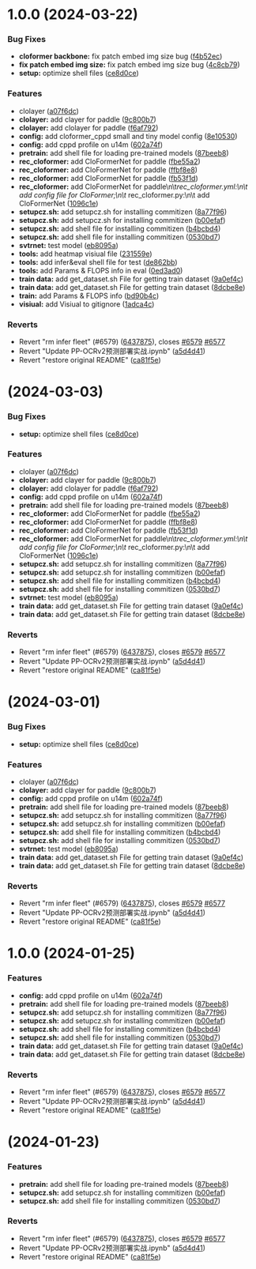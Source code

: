 # 1.0.0 (2024-03-22)


### Bug Fixes

* **cloformer backbone:** fix patch embed img size bug ([f4b52ec](https://github.com/CharmingHue/PaddleOCR/commit/f4b52ec9c05e605022739fa6da26c701823524c9))
* **fix patch embed img size:** fix patch embed img size bug ([4c8cb79](https://github.com/CharmingHue/PaddleOCR/commit/4c8cb790169a2c500ebe858d65d8c7e2c902c8b1))
* **setup:** optimize shell files ([ce8d0ce](https://github.com/CharmingHue/PaddleOCR/commit/ce8d0ce70b7dafabb34157ad934400740eed2164))


### Features

* clolayer ([a07f6dc](https://github.com/CharmingHue/PaddleOCR/commit/a07f6dc7f4c022beadf3a1357e591fe06ad73ff3))
* **clolayer:** add clayer for paddle ([9c800b7](https://github.com/CharmingHue/PaddleOCR/commit/9c800b7c8ccd8205ed4075a7ca9cbeb60d4d08de))
* **clolayer:** add clolayer for paddle ([f6af792](https://github.com/CharmingHue/PaddleOCR/commit/f6af79292766d971b51535a42a57632c782c4ae5))
* **config:** add cloformer_cppd small and tiny model config ([8e10530](https://github.com/CharmingHue/PaddleOCR/commit/8e1053058bb52d70643ee83ac507834329ad84c5))
* **config:** add cppd profile on u14m ([602a74f](https://github.com/CharmingHue/PaddleOCR/commit/602a74f4fe8734ed5e4ea12c8ec13e5af50f0394))
* **pretrain:** add shell file for loading pre-trained models ([87beeb8](https://github.com/CharmingHue/PaddleOCR/commit/87beeb8202ab9a6c464655f341544f9322110d76))
* **rec_cloformer:** add CloFormerNet for paddle ([fbe55a2](https://github.com/CharmingHue/PaddleOCR/commit/fbe55a250122ebc9263c6aa8ec169dfb6d7b6057))
* **rec_cloformer:** add CloFormerNet for paddle ([ffbf8e8](https://github.com/CharmingHue/PaddleOCR/commit/ffbf8e89d4be2b3ef4d67ef6bfa4c0c36c9c0894))
* **rec_cloformer:** add CloFormerNet for paddle ([fb53f1d](https://github.com/CharmingHue/PaddleOCR/commit/fb53f1debd911a3c08ffa6ea5d40f8ee3ab1a5cc))
* **rec_cloformer:** add CloFormerNet for paddle\n\t*rec_cloformer.yml:\n\t  add config file for CloFormer;\n\t* rec_cloformer.py:\n\t  add CloFormerNet ([1096c1e](https://github.com/CharmingHue/PaddleOCR/commit/1096c1e30b6abc1c94f61adc0f4d8f49f9127fd6))
* **setupcz.sh:** add setupcz.sh for installing commitizen ([8a77f96](https://github.com/CharmingHue/PaddleOCR/commit/8a77f962ef9fcfb1be4a4acb59ac9fb3ddf2623b))
* **setupcz.sh:** add setupcz.sh for installing commitizen ([b00efaf](https://github.com/CharmingHue/PaddleOCR/commit/b00efaf31ee03aa8c94548f51c9924e2ecc23acd))
* **setupcz.sh:** add shell file for installing commitizen ([b4bcbd4](https://github.com/CharmingHue/PaddleOCR/commit/b4bcbd42727796949008ee18722ba02f0bc3db2f))
* **setupcz.sh:** add shell file for installing commitizen ([0530bd7](https://github.com/CharmingHue/PaddleOCR/commit/0530bd791a837bc51275cef54b6f5543ef1e9e35))
* **svtrnet:** test model ([eb8095a](https://github.com/CharmingHue/PaddleOCR/commit/eb8095aa6a76d5395a31bed894f432c298ae8eb2))
* **tools:** add heatmap visiual file ([231559e](https://github.com/CharmingHue/PaddleOCR/commit/231559e1e7c76d952e4b440d4ceaa2239c565a29))
* **tools:** add infer&eval shell file for test ([de862bb](https://github.com/CharmingHue/PaddleOCR/commit/de862bb68cae1946161a9b31c72a9b0e410ecaf0))
* **tools:** add Params & FLOPS info in eval ([0ed3ad0](https://github.com/CharmingHue/PaddleOCR/commit/0ed3ad0208dfa38e8d1427078c56ed2a6d24c21c))
* **train data:** add get_dataset.sh File for getting train dataset ([9a0ef4c](https://github.com/CharmingHue/PaddleOCR/commit/9a0ef4c6873fedd5e0e74cde25ce2f2276bdd33c))
* **train data:** add get_dataset.sh File for getting train dataset ([8dcbe8e](https://github.com/CharmingHue/PaddleOCR/commit/8dcbe8e66cb52c90fafd9de4d876783d68bf5d8d))
* **train:** add Params & FLOPS info ([bd90b4c](https://github.com/CharmingHue/PaddleOCR/commit/bd90b4c4f77e2551ff54428a70440a337eef99e5))
* **visiual:** add Visiual to gitignore ([1adca4c](https://github.com/CharmingHue/PaddleOCR/commit/1adca4ce6564b6c29f21cd6a522d3a46d99de0e6))


### Reverts

* Revert "rm infer fleet" (#6579) ([6437875](https://github.com/CharmingHue/PaddleOCR/commit/6437875ba37c978a6c3f0fe4dcdf448016743dc7)), closes [#6579](https://github.com/CharmingHue/PaddleOCR/issues/6579) [#6577](https://github.com/CharmingHue/PaddleOCR/issues/6577)
* Revert "Update PP-OCRv2预测部署实战.ipynb" ([a5d4d41](https://github.com/CharmingHue/PaddleOCR/commit/a5d4d416b60e4bc161f8d877be52a0763594ee51))
* Revert "restore original README" ([ca81f5e](https://github.com/CharmingHue/PaddleOCR/commit/ca81f5ee5970271b23099b8f3a03c402ce01b623))



#  (2024-03-03)


### Bug Fixes

* **setup:** optimize shell files ([ce8d0ce](https://github.com/CharmingHue/PaddleOCR/commit/ce8d0ce70b7dafabb34157ad934400740eed2164))


### Features

* clolayer ([a07f6dc](https://github.com/CharmingHue/PaddleOCR/commit/a07f6dc7f4c022beadf3a1357e591fe06ad73ff3))
* **clolayer:** add clayer for paddle ([9c800b7](https://github.com/CharmingHue/PaddleOCR/commit/9c800b7c8ccd8205ed4075a7ca9cbeb60d4d08de))
* **clolayer:** add clolayer for paddle ([f6af792](https://github.com/CharmingHue/PaddleOCR/commit/f6af79292766d971b51535a42a57632c782c4ae5))
* **config:** add cppd profile on u14m ([602a74f](https://github.com/CharmingHue/PaddleOCR/commit/602a74f4fe8734ed5e4ea12c8ec13e5af50f0394))
* **pretrain:** add shell file for loading pre-trained models ([87beeb8](https://github.com/CharmingHue/PaddleOCR/commit/87beeb8202ab9a6c464655f341544f9322110d76))
* **rec_cloformer:** add CloFormerNet for paddle ([fbe55a2](https://github.com/CharmingHue/PaddleOCR/commit/fbe55a250122ebc9263c6aa8ec169dfb6d7b6057))
* **rec_cloformer:** add CloFormerNet for paddle ([ffbf8e8](https://github.com/CharmingHue/PaddleOCR/commit/ffbf8e89d4be2b3ef4d67ef6bfa4c0c36c9c0894))
* **rec_cloformer:** add CloFormerNet for paddle ([fb53f1d](https://github.com/CharmingHue/PaddleOCR/commit/fb53f1debd911a3c08ffa6ea5d40f8ee3ab1a5cc))
* **rec_cloformer:** add CloFormerNet for paddle\n\t*rec_cloformer.yml:\n\t  add config file for CloFormer;\n\t* rec_cloformer.py:\n\t  add CloFormerNet ([1096c1e](https://github.com/CharmingHue/PaddleOCR/commit/1096c1e30b6abc1c94f61adc0f4d8f49f9127fd6))
* **setupcz.sh:** add setupcz.sh for installing commitizen ([8a77f96](https://github.com/CharmingHue/PaddleOCR/commit/8a77f962ef9fcfb1be4a4acb59ac9fb3ddf2623b))
* **setupcz.sh:** add setupcz.sh for installing commitizen ([b00efaf](https://github.com/CharmingHue/PaddleOCR/commit/b00efaf31ee03aa8c94548f51c9924e2ecc23acd))
* **setupcz.sh:** add shell file for installing commitizen ([b4bcbd4](https://github.com/CharmingHue/PaddleOCR/commit/b4bcbd42727796949008ee18722ba02f0bc3db2f))
* **setupcz.sh:** add shell file for installing commitizen ([0530bd7](https://github.com/CharmingHue/PaddleOCR/commit/0530bd791a837bc51275cef54b6f5543ef1e9e35))
* **svtrnet:** test model ([eb8095a](https://github.com/CharmingHue/PaddleOCR/commit/eb8095aa6a76d5395a31bed894f432c298ae8eb2))
* **train data:** add get_dataset.sh File for getting train dataset ([9a0ef4c](https://github.com/CharmingHue/PaddleOCR/commit/9a0ef4c6873fedd5e0e74cde25ce2f2276bdd33c))
* **train data:** add get_dataset.sh File for getting train dataset ([8dcbe8e](https://github.com/CharmingHue/PaddleOCR/commit/8dcbe8e66cb52c90fafd9de4d876783d68bf5d8d))


### Reverts

* Revert "rm infer fleet" (#6579) ([6437875](https://github.com/CharmingHue/PaddleOCR/commit/6437875ba37c978a6c3f0fe4dcdf448016743dc7)), closes [#6579](https://github.com/CharmingHue/PaddleOCR/issues/6579) [#6577](https://github.com/CharmingHue/PaddleOCR/issues/6577)
* Revert "Update PP-OCRv2预测部署实战.ipynb" ([a5d4d41](https://github.com/CharmingHue/PaddleOCR/commit/a5d4d416b60e4bc161f8d877be52a0763594ee51))
* Revert "restore original README" ([ca81f5e](https://github.com/CharmingHue/PaddleOCR/commit/ca81f5ee5970271b23099b8f3a03c402ce01b623))





#  (2024-03-01)


### Bug Fixes

* **setup:** optimize shell files ([ce8d0ce](https://github.com/CharmingHue/PaddleOCR/commit/ce8d0ce70b7dafabb34157ad934400740eed2164))


### Features

* clolayer ([a07f6dc](https://github.com/CharmingHue/PaddleOCR/commit/a07f6dc7f4c022beadf3a1357e591fe06ad73ff3))
* **clolayer:** add clayer for paddle ([9c800b7](https://github.com/CharmingHue/PaddleOCR/commit/9c800b7c8ccd8205ed4075a7ca9cbeb60d4d08de))
* **config:** add cppd profile on u14m ([602a74f](https://github.com/CharmingHue/PaddleOCR/commit/602a74f4fe8734ed5e4ea12c8ec13e5af50f0394))
* **pretrain:** add shell file for loading pre-trained models ([87beeb8](https://github.com/CharmingHue/PaddleOCR/commit/87beeb8202ab9a6c464655f341544f9322110d76))
* **setupcz.sh:** add setupcz.sh for installing commitizen ([8a77f96](https://github.com/CharmingHue/PaddleOCR/commit/8a77f962ef9fcfb1be4a4acb59ac9fb3ddf2623b))
* **setupcz.sh:** add setupcz.sh for installing commitizen ([b00efaf](https://github.com/CharmingHue/PaddleOCR/commit/b00efaf31ee03aa8c94548f51c9924e2ecc23acd))
* **setupcz.sh:** add shell file for installing commitizen ([b4bcbd4](https://github.com/CharmingHue/PaddleOCR/commit/b4bcbd42727796949008ee18722ba02f0bc3db2f))
* **setupcz.sh:** add shell file for installing commitizen ([0530bd7](https://github.com/CharmingHue/PaddleOCR/commit/0530bd791a837bc51275cef54b6f5543ef1e9e35))
* **svtrnet:** test model ([eb8095a](https://github.com/CharmingHue/PaddleOCR/commit/eb8095aa6a76d5395a31bed894f432c298ae8eb2))
* **train data:** add get_dataset.sh File for getting train dataset ([9a0ef4c](https://github.com/CharmingHue/PaddleOCR/commit/9a0ef4c6873fedd5e0e74cde25ce2f2276bdd33c))
* **train data:** add get_dataset.sh File for getting train dataset ([8dcbe8e](https://github.com/CharmingHue/PaddleOCR/commit/8dcbe8e66cb52c90fafd9de4d876783d68bf5d8d))


### Reverts

* Revert "rm infer fleet" (#6579) ([6437875](https://github.com/CharmingHue/PaddleOCR/commit/6437875ba37c978a6c3f0fe4dcdf448016743dc7)), closes [#6579](https://github.com/CharmingHue/PaddleOCR/issues/6579) [#6577](https://github.com/CharmingHue/PaddleOCR/issues/6577)
* Revert "Update PP-OCRv2预测部署实战.ipynb" ([a5d4d41](https://github.com/CharmingHue/PaddleOCR/commit/a5d4d416b60e4bc161f8d877be52a0763594ee51))
* Revert "restore original README" ([ca81f5e](https://github.com/CharmingHue/PaddleOCR/commit/ca81f5ee5970271b23099b8f3a03c402ce01b623))



# 1.0.0 (2024-01-25)


### Features

* **config:** add cppd profile on u14m ([602a74f](https://github.com/CharmingHue/PaddleOCR/commit/602a74f4fe8734ed5e4ea12c8ec13e5af50f0394))
* **pretrain:** add shell file for loading pre-trained models ([87beeb8](https://github.com/CharmingHue/PaddleOCR/commit/87beeb8202ab9a6c464655f341544f9322110d76))
* **setupcz.sh:** add setupcz.sh for installing commitizen ([8a77f96](https://github.com/CharmingHue/PaddleOCR/commit/8a77f962ef9fcfb1be4a4acb59ac9fb3ddf2623b))
* **setupcz.sh:** add setupcz.sh for installing commitizen ([b00efaf](https://github.com/CharmingHue/PaddleOCR/commit/b00efaf31ee03aa8c94548f51c9924e2ecc23acd))
* **setupcz.sh:** add shell file for installing commitizen ([b4bcbd4](https://github.com/CharmingHue/PaddleOCR/commit/b4bcbd42727796949008ee18722ba02f0bc3db2f))
* **setupcz.sh:** add shell file for installing commitizen ([0530bd7](https://github.com/CharmingHue/PaddleOCR/commit/0530bd791a837bc51275cef54b6f5543ef1e9e35))
* **train data:** add get_dataset.sh File for getting train dataset ([9a0ef4c](https://github.com/CharmingHue/PaddleOCR/commit/9a0ef4c6873fedd5e0e74cde25ce2f2276bdd33c))
* **train data:** add get_dataset.sh File for getting train dataset ([8dcbe8e](https://github.com/CharmingHue/PaddleOCR/commit/8dcbe8e66cb52c90fafd9de4d876783d68bf5d8d))


### Reverts

* Revert "rm infer fleet" (#6579) ([6437875](https://github.com/CharmingHue/PaddleOCR/commit/6437875ba37c978a6c3f0fe4dcdf448016743dc7)), closes [#6579](https://github.com/CharmingHue/PaddleOCR/issues/6579) [#6577](https://github.com/CharmingHue/PaddleOCR/issues/6577)
* Revert "Update PP-OCRv2预测部署实战.ipynb" ([a5d4d41](https://github.com/CharmingHue/PaddleOCR/commit/a5d4d416b60e4bc161f8d877be52a0763594ee51))
* Revert "restore original README" ([ca81f5e](https://github.com/CharmingHue/PaddleOCR/commit/ca81f5ee5970271b23099b8f3a03c402ce01b623))



#  (2024-01-23)


### Features

* **pretrain:** add shell file for loading pre-trained models ([87beeb8](https://github.com/CharmingHue/PaddleOCR/commit/87beeb8202ab9a6c464655f341544f9322110d76))
* **setupcz.sh:** add setupcz.sh for installing commitizen ([b00efaf](https://github.com/CharmingHue/PaddleOCR/commit/b00efaf31ee03aa8c94548f51c9924e2ecc23acd))
* **setupcz.sh:** add shell file for installing commitizen ([0530bd7](https://github.com/CharmingHue/PaddleOCR/commit/0530bd791a837bc51275cef54b6f5543ef1e9e35))


### Reverts

* Revert "rm infer fleet" (#6579) ([6437875](https://github.com/CharmingHue/PaddleOCR/commit/6437875ba37c978a6c3f0fe4dcdf448016743dc7)), closes [#6579](https://github.com/CharmingHue/PaddleOCR/issues/6579) [#6577](https://github.com/CharmingHue/PaddleOCR/issues/6577)
* Revert "Update PP-OCRv2预测部署实战.ipynb" ([a5d4d41](https://github.com/CharmingHue/PaddleOCR/commit/a5d4d416b60e4bc161f8d877be52a0763594ee51))
* Revert "restore original README" ([ca81f5e](https://github.com/CharmingHue/PaddleOCR/commit/ca81f5ee5970271b23099b8f3a03c402ce01b623))



